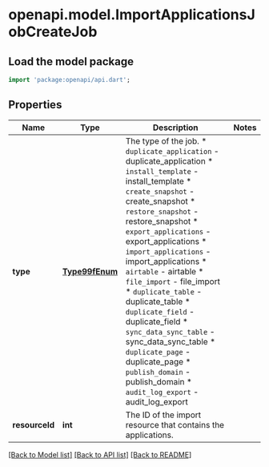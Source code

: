 # openapi.model.ImportApplicationsJobCreateJob

## Load the model package
```dart
import 'package:openapi/api.dart';
```

## Properties
Name | Type | Description | Notes
------------ | ------------- | ------------- | -------------
**type** | [**Type99fEnum**](Type99fEnum.md) | The type of the job.  * `duplicate_application` - duplicate_application * `install_template` - install_template * `create_snapshot` - create_snapshot * `restore_snapshot` - restore_snapshot * `export_applications` - export_applications * `import_applications` - import_applications * `airtable` - airtable * `file_import` - file_import * `duplicate_table` - duplicate_table * `duplicate_field` - duplicate_field * `sync_data_sync_table` - sync_data_sync_table * `duplicate_page` - duplicate_page * `publish_domain` - publish_domain * `audit_log_export` - audit_log_export | 
**resourceId** | **int** | The ID of the import resource that contains the applications. | 

[[Back to Model list]](../README.md#documentation-for-models) [[Back to API list]](../README.md#documentation-for-api-endpoints) [[Back to README]](../README.md)


